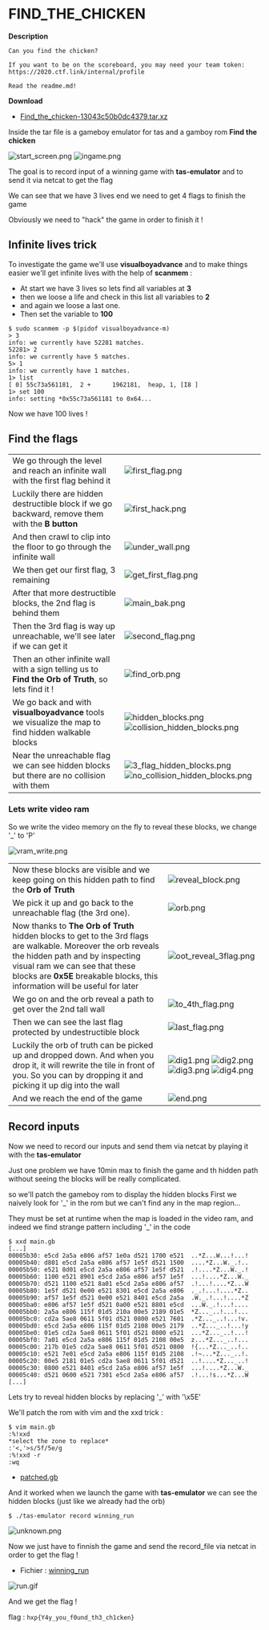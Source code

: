 # FIND_THE_CHICKEN

**Description**

```
Can you find the chicken?

If you want to be on the scoreboard, you may need your team token: https://2020.ctf.link/internal/profile

Read the readme.md!
```

**Download**

- [Find_the_chicken-13043c50b0dc4379.tar.xz](../attachements/find_the_chicken/Find_the_chicken-13043c50b0dc4379.tar.xz)

Inside the tar file is a gameboy emulator for tas and a gamboy rom **Find the chicken**

![start_screen.png](../attachements/find_the_chicken/start_screen.png "start_screen.png")
![ingame.png](../attachements/find_the_chicken/ingame.png "ingame.png")

The goal is to record input of a winning game with **tas-emulator** and to send it via netcat to get the flag

We can see that we have 3 lives end we need to get 4 flags to finish the game

Obviously we need to "hack" the game in order to finish it !

## Infinite lives trick

To investigate the game we'll use **visualboyadvance**
and to make things easier we'll get infinite lives with the help of **scanmem** :

* At start we have 3 lives so lets find all variables at **3**
* then we loose a life and check in this list all variables to **2**
* and again we loose a last one.
* Then
 set the variable to **100**

```
$ sudo scanmem -p $(pidof visualboyadvance-m)
> 3
info: we currently have 52281 matches.
52281> 2
info: we currently have 5 matches.
5> 1
info: we currently have 1 matches.
1> list
[ 0] 55c73a561181,  2 +      1962181,  heap, 1, [I8 ]
1> set 100
info: setting *0x55c73a561181 to 0x64...
```

Now we have 100 lives !

## Find the flags
|||
|---|---|
| We go through the level and reach an infinite wall with the first flag behind it| ![first_flag.png](../attachements/find_the_chicken/first_flag.png "first_flag.png")|
| Luckily there are hidden destructible block if we go backward, remove them with the **B button** | ![first_hack.png](../attachements/find_the_chicken/first_hack.png "first_hack.png")|
| And then crawl to clip into the floor to go through the infinite wall | ![under_wall.png](../attachements/find_the_chicken/under_wall.png "under_wall.png") |
| We then get our first flag, 3 remaining | ![get_first_flag.png](../attachements/find_the_chicken/get_first_flag.png "get_first_flag.png")|
| After that more destructible blocks, the 2nd flag is behind them | ![main_bak.png](../attachements/find_the_chicken/main_bak.png "main_bak.png") |
| Then the 3rd flag is way up unreachable, we'll see later if we can get it | ![second_flag.png](../attachements/find_the_chicken/second_flag.png "second_flag.png") |
| Then an other infinite wall with a sign telling us to **Find the Orb of Truth**, so lets find it ! | ![find_orb.png](../attachements/find_the_chicken/find_orb.png "find_orb.png") |
| We go back and with **visualboyadvance** tools we visualize the map to find hidden walkable blocks | ![hidden_blocks.png](../attachements/find_the_chicken/hidden_blocks.png "hidden_blocks.png") ![collision_hidden_blocks.png](../attachements/find_the_chicken/collision_hidden_blocks.png "collision_hidden_blocks.png") |
| Near the unreachable flag we can see hidden blocks but there are no collision with them | ![3_flag_hidden_blocks.png](../attachements/find_the_chicken/3_flag_hidden_blocks.png "3_flag_hidden_blocks.png") ![no_collision_hidden_blocks.png](../attachements/find_the_chicken/no_collision_hidden_blocks.png "no_collision_hidden_blocks.png") |

### Lets write video ram

So we write the video memory on the fly to reveal these blocks, we change '_' to 'P'

![vram_write.png](../attachements/find_the_chicken/vram_write.png "vram_write.png")

| | |
|-|-|
| Now these blocks are visible and we keep going on this hidden path to find the **Orb of Truth** | ![reveal_block.png](../attachements/find_the_chicken/reveal_block.png "reveal_block.png")|
| We pick it up and go back to the unreachable flag (the 3rd one). |![orb.png](../attachements/find_the_chicken/orb.png "orb.png") |
| Now thanks to **The Orb of Truth** hidden blocks to get to the 3rd flags are walkable. Moreover the orb reveals the hidden path and by inspecting visual ram we can see that these blocks are **0x5E** breakable blocks, this information will be useful for later | ![oot_reveal_3flag.png](../attachements/find_the_chicken/oot_reveal_3flag.png "oot_reveal_3flag.png") |
| We go on and the orb reveal a path to get over the 2nd tall wall | ![to_4th_flag.png](../attachements/find_the_chicken/to_4th_flag.png "to_4th_flag.png") |
| Then we can see the last flag protected by undestructible block | ![last_flag.png](../attachements/find_the_chicken/last_flag.png "last_flag.png") |
| Luckily the orb of truth can be picked up and dropped down. And when you drop it, it will rewrite the tile in front of you. So you can by dropping it and picking it up dig into the wall | ![dig1.png](../attachements/find_the_chicken/dig1.png "dig1.png") ![dig2.png](../attachements/find_the_chicken/dig2.png "dig2.png") ![dig3.png](../attachements/find_the_chicken/dig3.png "dig3.png") ![dig4.png](../attachements/find_the_chicken/dig4.png "dig4.png") |
| And we reach the end of the game | ![end.png](../attachements/find_the_chicken/end.png "end.png") |

## Record inputs

Now we need to record our inputs and send them via netcat by playing it with the **tas-emulator**

Just one problem we have 10min max to finish the game and th hidden path without seeing the blocks will be really complicated.

so we'll patch the gameboy rom to display the hidden blocks
First we naively look for '_' in the rom but we can't find any in the map region...

They must be set at runtime when the map is loaded in the video ram, and indeed we find strange pattern including '_' in the code

```
$ xxd main.gb
[...]
00005b30: e5cd 2a5a e806 af57 1e0a d521 1700 e521  ..*Z...W...!...!
00005b40: d801 e5cd 2a5a e806 af57 1e5f d521 1500  ....*Z...W._.!..
00005b50: e521 8d01 e5cd 2a5a e806 af57 1e5f d521  .!....*Z...W._.!
00005b60: 1100 e521 8901 e5cd 2a5a e806 af57 1e5f  ...!....*Z...W._
00005b70: d521 1100 e521 8a01 e5cd 2a5a e806 af57  .!...!....*Z...W
00005b80: 1e5f d521 0e00 e521 8301 e5cd 2a5a e806  ._.!...!....*Z..
00005b90: af57 1e5f d521 0e00 e521 8401 e5cd 2a5a  .W._.!...!....*Z
00005ba0: e806 af57 1e5f d521 0a00 e521 8801 e5cd  ...W._.!...!....
00005bb0: 2a5a e806 115f 01d5 210a 00e5 2189 01e5  *Z..._..!...!...
00005bc0: cd2a 5ae8 0611 5f01 d521 0800 e521 7601  .*Z..._..!...!v.
00005bd0: e5cd 2a5a e806 115f 01d5 2108 00e5 2179  ..*Z..._..!...!y
00005be0: 01e5 cd2a 5ae8 0611 5f01 d521 0800 e521  ...*Z..._..!...!
00005bf0: 7a01 e5cd 2a5a e806 115f 01d5 2108 00e5  z...*Z..._..!...
00005c00: 217b 01e5 cd2a 5ae8 0611 5f01 d521 0800  !{...*Z..._..!..
00005c10: e521 7e01 e5cd 2a5a e806 115f 01d5 2108  .!~...*Z..._..!.
00005c20: 00e5 2181 01e5 cd2a 5ae8 0611 5f01 d521  ..!....*Z..._..!
00005c30: 0800 e521 8401 e5cd 2a5a e806 af57 1e5f  ...!....*Z...W._
00005c40: d521 0600 e521 7301 e5cd 2a5a e806 af57  .!...!s...*Z...W
[...]
```

Lets try to reveal hidden blocks by replacing '_' with '\x5E'

We'll patch the rom with vim and the xxd trick :
```
$ vim main.gb
:%!xxd
*select the zone to replace*
:'<,'>s/5f/5e/g
:%!xxd -r
:wq
```

- [patched.gb](../attachements/find_the_chicken/patched.gb)

And it worked when we launch the game with **tas-emulator** we can see the hidden blocks (just like we already had the orb)

```
$ ./tas-emulator record winning_run
```

![unknown.png](../attachements/find_the_chicken/unknown.png "unknown.png")

Now we just have to finnish the game and send the record_file via netcat in order to get the flag !

- Fichier : [winning_run](../attachements/find_the_chicken/winning_run)

![run.gif](../attachements/find_the_chicken/run.gif "run.gif")

And we get the flag !

flag : `hxp{Y4y_you_f0und_th3_ch1cken}`